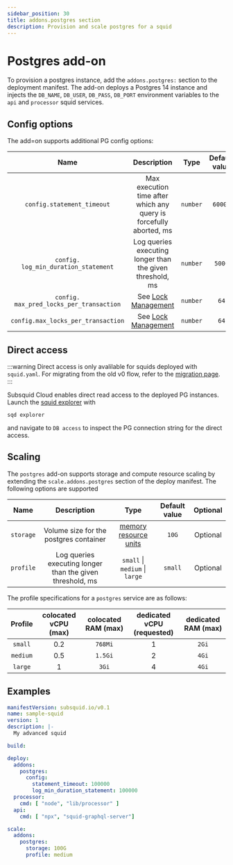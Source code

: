 ```yaml
---
sidebar_position: 30
title: addons.postgres section
description: Provision and scale postgres for a squid
---
```


# Postgres add-on

To provision a postgres instance, add the `addons.postgres:` section to the deployment manifest. The add-on deploys a Postgres 14 instance and injects the `DB_NAME`, `DB_USER`, `DB_PASS`, `DB_PORT` environment variables to the `api` and `processor` squid services.

## Config options

The add=on supports additional PG config options:

| Name                                 | Description                                                            | Type      | Default value  | Optional   |  
|:------------------------------------:|:----------------------------------------------------------------------:|:---------:|:--------------:|:----------:|
| `config.statement_timeout`           | Max execution time after which any query is forcefully aborted, ms     |  `number` | `60000`        |   Optional     |
| `config.` `log_min_duration_statement`  | Log queries executing longer than the given threshold, ms              |  `number` |`5000`          |   Optional     |
| `config.` `max_pred_locks_per_transaction` | See [Lock Management](https://www.postgresql.org/docs/15/runtime-config-locks.html#GUC-MAX-PRED-LOCKS-PER-TRANSACTION) | `number` | `64` | Optional |
| `config.max_locks_per_transaction` | See [Lock Management](https://www.postgresql.org/docs/15/runtime-config-locks.html#GUC-MAX-LOCKS-PER-TRANSACTION) | `number` | `64` | Optional |

## Direct access

:::warning
Direct access is only avalilable for squids deployed with `squid.yaml`. For migrating from the old v0 flow, refer to the [migration page](/deploy-squid/migration).
:::

Subsquid Cloud enables direct read access to the deployed PG instances. Launch the [squid explorer](/squid-cli/explorer) with
```
sqd explorer
```
and navigate to `DB access` to inspect the PG connection string for the direct access. 


## Scaling

The `postgres` add-on supports storage and compute resource scaling by extending the `scale.addons.postgres` section of the deploy manifest. The following options are supported

| Name        | Description  | Type      |Default value  | Optional   |  
|:-----------:|:------------:|:---------:|:--------------:|:----------:|
| `storage`           | Volume size for the postgres container  |  [memory resource units](https://kubernetes.io/docs/concepts/configuration/manage-resources-containers/#meaning-of-memory) | `10G`        |   Optional     |
| `profile`  | Log queries executing longer than the given threshold, ms              |  `small` \| `medium` \| `large` |`small`          |   Optional     |

The profile specifications for a `postgres` service are as follows:

| Profile | colocated vCPU (max) | colocated RAM (max) | dedicated vCPU (requested) | dedicated RAM (max) |
|:----:|:----:|:-------:|:-----:|:------:|
|`small`| 0.2 | `768Mi` | 1 | `2Gi` |
| `medium`| 0.5 | `1.5Gi` | 2 | `4Gi` |
| `large` | 1 | `3Gi`| 4 | `4Gi` |


## Examples

```yaml
manifestVersion: subsquid.io/v0.1
name: sample-squid
version: 1
description: |-
  My advanced squid 

build: 

deploy:
  addons:
    postgres: 
      config:
        statement_timeout: 100000
        log_min_duration_statement: 100000
  processor:
    cmd: [ "node", "lib/processor" ] 
  api:
    cmd: [ "npx", "squid-graphql-server"]

scale:
  addons:
    postgres:
      storage: 100G
      profile: medium
```


